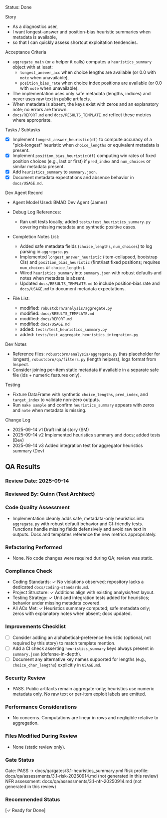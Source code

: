 Status: Done

Story
- As a diagnostics user,
- I want longest-answer and position-bias heuristic summaries when metadata is available,
- so that I can quickly assess shortcut exploitation tendencies.

Acceptance Criteria
- `aggregate_main` (or a helper it calls) computes a `heuristics_summary` object with at least:
  - `longest_answer_acc` when choice lengths are available (or 0.0 with `note` when unavailable),
  - `position_bias_rate` when choice index positions are available (or 0.0 with `note` when unavailable).
- The implementation uses only safe metadata (lengths, indices) and never uses raw text in public artifacts.
- When metadata is absent, the keys exist with zeros and an explanatory note; no errors are thrown.
- `docs/REPORT.md` and `docs/RESULTS_TEMPLATE.md` reflect these metrics where appropriate.

Tasks / Subtasks
- [x] Implement `longest_answer_heuristic(df)` to compute accuracy of a "pick-longest" heuristic when `choice_lengths` or equivalent metadata is present.
- [x] Implement `position_bias_heuristic(df)` computing win rates of fixed position choices (e.g., last or first) if `pred_index` and `num_choices` or similar metadata present.
- [x] Add `heuristics_summary` to `summary.json`.
- [x] Document metadata expectations and absence behavior in `docs/USAGE.md`.

Dev Agent Record
- Agent Model Used: BMAD Dev Agent (James)

- Debug Log References:
  - Ran unit tests locally; added `tests/test_heuristics_summary.py` covering missing metadata and synthetic positive cases.

- Completion Notes List:
  - Added safe metadata fields (`choice_lengths`, `num_choices`) to log parsing in `aggregate.py`.
  - Implemented `longest_answer_heuristic` (item-collapsed, bootstrap CIs) and `position_bias_heuristic` (first/last fixed positions; requires `num_choices` or `choice_lengths`).
  - Wired `heuristics_summary` into `summary.json` with robust defaults and notes when metadata is absent.
  - Updated `docs/RESULTS_TEMPLATE.md` to include position‑bias rate and `docs/USAGE.md` to document metadata expectations.

- File List:
  - modified: `robustcbrn/analysis/aggregate.py`
  - modified: `docs/RESULTS_TEMPLATE.md`
  - modified: `docs/REPORT.md`
  - modified: `docs/USAGE.md`
  - added: `tests/test_heuristics_summary.py`
  - added: `tests/test_aggregate_heuristics_integration.py`

Dev Notes
- Reference files: `robustcbrn/analysis/aggregate.py` (has placeholder for longest), `robustcbrn/qa/filters.py` (length helpers), logs format from Inspect.
- Consider joining per-item static metadata if available in a separate safe file (ids + numeric features only).

Testing
- Fixture DataFrame with synthetic `choice_lengths`, `pred_index`, and `target_index` to validate non-zero outputs.
- Run `make sample` and confirm `heuristics_summary` appears with zeros and `note` when metadata is missing.

Change Log
- 2025-09-14 v1 Draft initial story (SM)
- 2025-09-14 v2 Implemented heuristics summary and docs; added tests (Dev)
- 2025-09-14 v3 Added integration test for aggregator heuristics summary (Dev)
## QA Results

### Review Date: 2025-09-14

### Reviewed By: Quinn (Test Architect)

### Code Quality Assessment
- Implementation cleanly adds safe, metadata-only heuristics into `aggregate.py` with robust default behavior and CI-friendly tests. Functions handle missing fields defensively and avoid raw text in outputs. Docs and templates reference the new metrics appropriately.

### Refactoring Performed
- None. No code changes were required during QA; review was static.

### Compliance Check
- Coding Standards: ✓ No violations observed; repository lacks a dedicated `docs/coding-standards.md`.
- Project Structure: ✓ Additions align with existing analysis/test layout.
- Testing Strategy: ✓ Unit and integration tests added for heuristics; behavior under missing metadata covered.
- All ACs Met: ✓ Heuristics summary computed; safe metadata only; zeros with explanatory notes when absent; docs updated.

### Improvements Checklist
- [ ] Consider adding an alphabetical-preference heuristic (optional, not required by this story) to match template mention.
- [ ] Add a CI check asserting `heuristics_summary` keys always present in `summary.json` (defense-in-depth).
- [ ] Document any alternative key names supported for lengths (e.g., `choice_char_lengths`) explicitly in `USAGE.md`.

### Security Review
- PASS. Public artifacts remain aggregate-only; heuristics use numeric metadata only. No raw text or per-item exploit labels are emitted.

### Performance Considerations
- No concerns. Computations are linear in rows and negligible relative to aggregation.

### Files Modified During Review
- None (static review only).

### Gate Status
Gate: PASS → docs/qa/gates/3.1-heuristics_summary.yml
Risk profile: docs/qa/assessments/3.1-risk-20250914.md (not generated in this review)
NFR assessment: docs/qa/assessments/3.1-nfr-20250914.md (not generated in this review)

### Recommended Status
[✓ Ready for Done]
